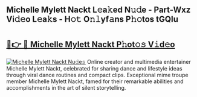 ## Michelle Mylett Nackt L𝚎a𝚔ed N𝚞𝚍e - Part-Wxz Vi𝚍𝚎o L𝚎a𝚔s - H𝚘𝚝 O𝚗𝚕yf𝚊ns P𝚑𝚘tos tGQIu

# <h2><a href="http://kf0xgq.oniu.top/?m=Michelle+Mylett+Nackt">🔗👉 🔴 Michelle Mylett Nackt P𝚑ot𝚘𝚜 V𝚒d𝚎o</a></h2>

[![Michelle Mylett Nackt Nu𝚍e𝚜](https://i.imgur.com/0qMVB7G.gif)](http://kf0xgq.oniu.top/?m=Michelle+Mylett+Nackt)
Online creator and multimedia entertainer Michelle Mylett Nackt, celebrated for sharing dance and lifestyle ideas through viral dance routines and compact clips. Exceptional mime troupe member Michelle Mylett Nackt, famed for their remarkable abilities and accomplishments in the art of silent storytelling.  
